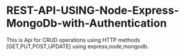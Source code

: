 # REST-API-USING-Node-Express-MongoDb-with-Authentication
This is Api for CRUD operations using HTTP methods [GET,PUT,POST,UPDATE] using express,node,mongodb.
